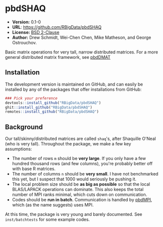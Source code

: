 # pbdSHAQ

* **Version:** 0.1-0
* **URL**: https://github.com/RBigData/pbdSHAQ
* **License:** [BSD 2-Clause](http://opensource.org/licenses/BSD-2-Clause)
* **Author:** Drew Schmidt, Wei-Chen Chen, Mike Matheson, and George Ostrouchov.

Basic matrix operations for very tall, narrow distributed matrices.  For a more general distributed matrix framework, see [pbdDMAT](https://cran.r-project.org/package=pbdDMAT)



## Installation

<!-- You can install the stable version from CRAN using the usual `install.packages()`:

```r
install.packages("pbdSHAQ")
``` -->

The development version is maintained on GitHub, and can easily be installed by any of the packages that offer installations from GitHub:

```r
### Pick your preference
devtools::install_github("RBigData/pbdSHAQ")
ghit::install_github("RBigData/pbdSHAQ")
remotes::install_github("RBigData/pbdSHAQ")
```



## Background

Our tall/skinny/distributed matrices are called `shaq`'s, after Shaquille O'Neal (who is very tall).  Throughout the package, we make a few key assumptions:
* The number of rows `m` should be **very large**.  If you only have a few hundred thousand rows (and few columns), you're probably better off with base R matrices.
* The number of columns `n` should be **very small**.  I have not benchmarked this yet, but I suspect that 1000 would seriously be pushing it.
* The local problem size should be **as big as possible** so that the local BLAS/LAPACK operations can dominate.  This also keeps the total number of MPI ranks minimal, which cuts down on communication.
* Codes should be **run in batch**.  Communication is handled by [pbdMPI](https://cran.r-project.org/package=pbdMPI), which (as the name suggests) uses MPI.

At this time, the package is very young and barely documented.  See `inst/batchtests` for some example codes.
